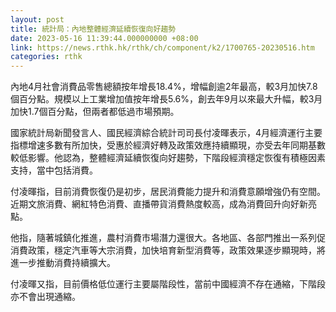 ```yaml
---
layout: post
title: 統計局：內地整體經濟延續恢復向好趨勢
date: 2023-05-16 11:39:44.000000000 +08:00
link: https://news.rthk.hk/rthk/ch/component/k2/1700765-20230516.htm
categories: rthk
---
```


內地4月社會消費品零售總額按年增長18.4%，增幅創逾2年最高，較3月加快7.8個百分點。規模以上工業增加值按年增長5.6%，創去年9月以來最大升幅，較3月加快1.7個百分點，但兩者都低過市場預期。

國家統計局新聞發言人、國民經濟綜合統計司司長付凌暉表示，4月經濟運行主要指標增速多數有所加快，受惠於經濟好轉及政策效應持續顯現，亦受去年同期基數較低影響。他認為，整體經濟延續恢復向好趨勢，下階段經濟穩定恢復有積極因素支持，當中包括消費。

付凌暉指，目前消費恢復仍是初步，居民消費能力提升和消費意願增強仍有空間。近期文旅消費、網紅特色消費、直播帶貨消費熱度較高，成為消費回升向好新亮點。

他指，隨著城鎮化推進，農村消費市場潛力還很大。各地區、各部門推出一系列促消費政策，穩定汽車等大宗消費，加快培育新型消費等，政策效果逐步顯現時，將進一步推動消費持續擴大。

付凌暉又指，目前價格低位運行主要屬階段性，當前中國經濟不存在通縮，下階段亦不會出現通縮。
